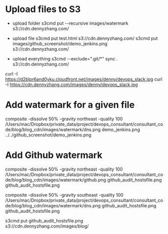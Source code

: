 # Upload files to S3
- upload folder
s3cmd put --recursive images/watermark s3://cdn.dennyzhang.com/

- upload file
s3cmd put test.html s3://cdn.dennyzhang.com/
s3cmd put images/github_screenshot/demo_jenkins.png s3://cdn.dennyzhang.com/

- upload everything
s3cmd --exclude=".git/*" sync . s3://cdn.dennyzhang.com/

curl -I https://d2blpr6and0yku.cloudfront.net/images/denny/devops_slack.jpg
curl -I https://cdn.dennyzhang.com/images/denny/devops_slack.jpg

# Add watermark for a given file
composite -dissolve 50% -gravity northeast -quality 100 /Users/mac/Dropbox/private_data/project/devops_consultant/consultant_code/blog/blog_cdn/images/watermark/dns.png demo_jenkins.png ../../github_screenshot/demo_jenkins.png

# Add Github watermark
composite -dissolve 50% -gravity northeast -quality 100 /Users/mac/Dropbox/private_data/project/devops_consultant/consultant_code/blog/blog_cdn/images/watermark/github.png github_audit_hostsfile.png github_audit_hostsfile.png

composite -dissolve 50% -gravity southeast -quality 100 /Users/mac/Dropbox/private_data/project/devops_consultant/consultant_code/blog/blog_cdn/images/watermark/dns.png github_audit_hostsfile.png github_audit_hostsfile.png

s3cmd put github_audit_hostsfile.png s3://cdn.dennyzhang.com/images/blog/